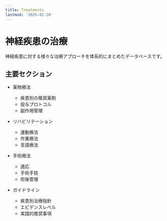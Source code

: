 ```yaml
---
title: Treatments
lastmod: '2025-02-26'
---
```


# 神経疾患の治療

神経疾患に対する様々な治療アプローチを体系的にまとめたデータベースです。

## 主要セクション

- 薬物療法
  - 疾患別の推奨薬剤
  - 投与プロトコル
  - 副作用管理

- リハビリテーション
  - 運動療法
  - 作業療法
  - 言語療法

- 手術療法
  - 適応
  - 手術手技
  - 術後管理

- ガイドライン
  - 疾患別治療指針
  - エビデンスレベル
  - 実践的推奨事項 
